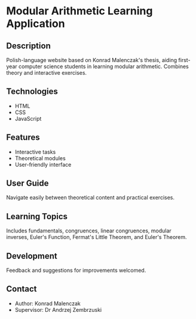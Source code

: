 # Modular Arithmetic Learning Application

## Description
Polish-language website based on Konrad Malenczak's thesis, aiding first-year computer science students in learning modular arithmetic. Combines theory and interactive exercises.

## Technologies
- HTML
- CSS
- JavaScript

## Features
- Interactive tasks
- Theoretical modules
- User-friendly interface

## User Guide
Navigate easily between theoretical content and practical exercises.

## Learning Topics
Includes fundamentals, congruences, linear congruences, modular inverses, Euler's Function, Fermat's Little Theorem, and Euler's Theorem.

## Development
Feedback and suggestions for improvements welcomed.

## Contact
- Author: Konrad Malenczak
- Supervisor: Dr Andrzej Zembrzuski
